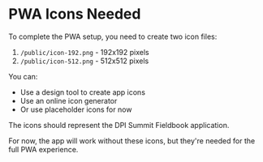 # PWA Icons Needed

To complete the PWA setup, you need to create two icon files:

1. `/public/icon-192.png` - 192x192 pixels
2. `/public/icon-512.png` - 512x512 pixels

You can:
- Use a design tool to create app icons
- Use an online icon generator
- Or use placeholder icons for now

The icons should represent the DPI Summit Fieldbook application.

For now, the app will work without these icons, but they're needed for the full PWA experience.
